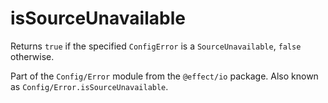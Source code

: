 # isSourceUnavailable

Returns `true` if the specified `ConfigError` is a `SourceUnavailable`,
`false` otherwise.

Part of the `Config/Error` module from the `@effect/io` package. Also known as `Config/Error.isSourceUnavailable`.
